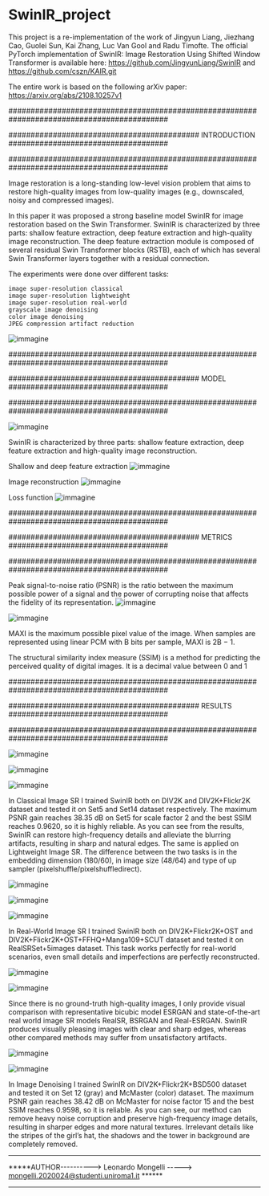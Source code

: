 # SwinIR_project

This project is a re-implementation of the work of Jingyun Liang, Jiezhang Cao, Guolei Sun, Kai Zhang, Luc Van Gool and Radu Timofte. The official PyTorch implementation of SwinIR: Image Restoration Using Shifted Window Transformer is available here: https://github.com/JingyunLiang/SwinIR and https://github.com/cszn/KAIR.git

The entire work is based on the following arXiv paper: https://arxiv.org/abs/2108.10257v1

############################################################################################

########################################### INTRODUCTION ####################################

############################################################################################
    

Image restoration is a long-standing low-level vision problem that aims to restore high-quality images from low-quality images (e.g., downscaled, noisy and compressed images).

In this paper it was proposed a strong baseline model SwinIR for image restoration based on the Swin Transformer. SwinIR is characterized by three parts: shallow feature extraction, deep feature extraction and high-quality image reconstruction. The deep feature extraction module is composed of several residual Swin Transformer blocks (RSTB), each of which has several Swin Transformer layers together with a residual connection.

The experiments were done over different tasks:

    image super-resolution classical
    image super-resolution lightweight
    image super-resolution real-world
    grayscale image denoising
    color image denoising
    JPEG compression artifact reduction

![immagine](https://user-images.githubusercontent.com/73338494/202896611-596c9a1a-7ca0-4667-b881-e2a91caa477d.png)

############################################################################################

########################################### MODEL ####################################

############################################################################################


![immagine](https://user-images.githubusercontent.com/73338494/202896751-c2b29031-b3d0-4f00-b632-e451ad99da9a.png)


SwinIR is characterized by three parts: shallow feature extraction, deep feature extraction and high-quality image reconstruction.

Shallow and deep feature extraction
![immagine](https://user-images.githubusercontent.com/73338494/202896982-eb5bde3d-1232-434a-88b4-88091cd506ec.png)


Image reconstruction
![immagine](https://user-images.githubusercontent.com/73338494/202896998-93c08735-e115-40d7-b5f6-aeb001d04ee9.png)


Loss function
![immagine](https://user-images.githubusercontent.com/73338494/202897012-7e427804-f7e3-4161-9820-40f31faa096b.png)




############################################################################################

########################################### METRICS ####################################

############################################################################################

Peak signal-to-noise ratio (PSNR) is the ratio between the maximum possible power of a signal and the power of corrupting noise that affects the fidelity of its representation.
![immagine](https://user-images.githubusercontent.com/73338494/202896885-1795bec3-1324-4967-89d5-2cce0c52bc62.png)

![immagine](https://user-images.githubusercontent.com/73338494/202896891-05f1dae4-bba7-443b-b481-1e315d858878.png)

MAXI is the maximum possible pixel value of the image. When samples are represented using linear PCM with B bits per sample, MAXI is 2B − 1.

The structural similarity index measure (SSIM) is a method for predicting the perceived quality of digital images. It is a decimal value between 0 and 1


############################################################################################

########################################### RESULTS ####################################

############################################################################################



![immagine](https://user-images.githubusercontent.com/73338494/202897116-04a2999c-1f1c-4e26-9eb5-993ea0231489.png)

![immagine](https://user-images.githubusercontent.com/73338494/202897171-29f8790b-73bd-4e35-91c9-4201eddd7454.png)

![immagine](https://user-images.githubusercontent.com/73338494/202897176-04c4d440-f665-40e9-920c-1831ef48574c.png)


In Classical Image SR I trained SwinIR both on DIV2K and DIV2K+Flickr2K dataset and tested it on Set5 and Set14 dataset respectively. The maximum PSNR gain reaches 38.35 dB on Set5 for scale factor 2 and the best SSIM reaches 0.9620, so it is highly reliable. As you can see from the results, SwinIR can restore high-frequency details and alleviate the blurring artifacts, resulting in sharp and natural edges. The same is applied on Lightweight Image SR. The difference between the two tasks is in the embedding dimension (180/60), in image size (48/64) and type of up sampler (pixelshuffle/pixelshuffledirect).

![immagine](https://user-images.githubusercontent.com/73338494/202897186-4802c0ab-d804-4758-86ae-d5cb24f3c500.png)

![immagine](https://user-images.githubusercontent.com/73338494/202897195-dc18266b-853e-4938-83e6-8e98c33b5cf5.png)

![immagine](https://user-images.githubusercontent.com/73338494/202897203-a734ab7f-b5c4-4ba6-ba03-7e8ea9a8c452.png)

In Real-World Image SR I trained SwinIR both on DIV2K+Flickr2K+OST and DIV2K+Flickr2K+OST+FFHQ+Manga109+SCUT dataset and tested it on RealSRSet+5images dataset. This task works perfectly for real-world scenarios, even small details and imperfections are perfectly reconstructed. 


![immagine](https://user-images.githubusercontent.com/73338494/202897230-b1ca31fc-6da0-46d9-b4cc-980750494ff4.png)

![immagine](https://user-images.githubusercontent.com/73338494/202897240-807bb1bb-9610-45d8-b487-2b73d221c37a.png)

Since there is no ground-truth high-quality images, I only provide visual comparison with representative bicubic model ESRGAN and state-of-the-art real world image SR models RealSR, BSRGAN and Real-ESRGAN. SwinIR produces visually pleasing images with clear and sharp edges, whereas other compared methods may suffer from unsatisfactory artifacts.

![immagine](https://user-images.githubusercontent.com/73338494/202897258-d0f1f15b-ff7e-4dce-9d6f-e524ad7ac6b9.png)

![immagine](https://user-images.githubusercontent.com/73338494/202897267-1b382429-fd03-4209-9b3a-c099a9cc7b97.png)

In Image Denoising I trained SwinIR on DIV2K+Flickr2K+BSD500 dataset and tested it on Set 12 (gray) and McMaster (color) dataset. The maximum PSNR gain reaches 38.42 dB on McMaster for noise factor 15 and the best SSIM reaches 0.9598, so it is reliable. 
As you can see, our method can remove heavy noise corruption and preserve high-frequency image details, resulting in sharper edges and more natural textures. Irrelevant details like the stripes of the girl’s hat, the shadows and the tower in background are completely removed.



*********************************************************************************************
*****AUTHOR----------> Leonardo Mongelli -----> mongelli.2020024@studenti.uniroma1.it  ******
*********************************************************************************************
